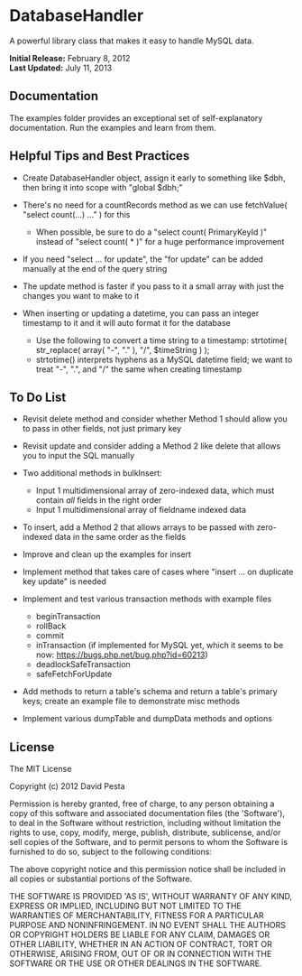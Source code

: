 DatabaseHandler
===============

A powerful library class that makes it easy to handle MySQL data.

<b>Initial Release:</b> February 8, 2012<br>
<b>Last Updated:</b> July 11, 2013


## Documentation

The examples folder provides an exceptional set of self-explanatory documentation. Run the examples and learn from them.


## Helpful Tips and Best Practices

* Create DatabaseHandler object, assign it early to something like $dbh, then bring it into scope with "global $dbh;"

* There's no need for a countRecords method as we can use fetchValue( "select count(...) ..." ) for this
  * When possible, be sure to do a "select count( PrimaryKeyId )" instead of "select count( * )" for a huge performance improvement

* If you need "select ... for update", the "for update" can be added manually at the end of the query string

* The update method is faster if you pass to it a small array with just the changes you want to make to it

* When inserting or updating a datetime, you can pass an integer timestamp to it and it will auto format it for the database
  * Use the following to convert a time string to a timestamp: strtotime( str_replace( array( "-", "." ), "/", $timeString ) );
  * strtotime() interprets hyphens as a MySQL datetime field; we want to treat "-", ".", and "/" the same when creating timestamp


## To Do List

* Revisit delete method and consider whether Method 1 should allow you to pass in other fields, not just primary key

* Revisit update and consider adding a Method 2 like delete that allows you to input the SQL manually

* Two additional methods in bulkInsert:
  * Input 1 multidimensional array of zero-indexed data, which must contain *all* fields in the right order
  * Input 1 multidimensional array of fieldname indexed data

* To insert, add a Method 2 that allows arrays to be passed with zero-indexed data in the same order as the fields

* Improve and clean up the examples for insert

* Implement method that takes care of cases where "insert ... on duplicate key update" is needed

* Implement and test various transaction methods with example files
  * beginTransaction
  * rollBack
  * commit
  * inTransaction (if implemented for MySQL yet, which it seems to be now: https://bugs.php.net/bug.php?id=60213)
  * deadlockSafeTransaction
  * safeFetchForUpdate

* Add methods to return a table's schema and return a table's primary keys; create an example file to demonstrate misc methods

* Implement various dumpTable and dumpData methods and options


## License 

The MIT License

Copyright (c) 2012 David Pesta

Permission is hereby granted, free of charge, to any person obtaining
a copy of this software and associated documentation files (the
'Software'), to deal in the Software without restriction, including
without limitation the rights to use, copy, modify, merge, publish,
distribute, sublicense, and/or sell copies of the Software, and to
permit persons to whom the Software is furnished to do so, subject to
the following conditions:

The above copyright notice and this permission notice shall be
included in all copies or substantial portions of the Software.

THE SOFTWARE IS PROVIDED 'AS IS', WITHOUT WARRANTY OF ANY KIND,
EXPRESS OR IMPLIED, INCLUDING BUT NOT LIMITED TO THE WARRANTIES OF
MERCHANTABILITY, FITNESS FOR A PARTICULAR PURPOSE AND NONINFRINGEMENT.
IN NO EVENT SHALL THE AUTHORS OR COPYRIGHT HOLDERS BE LIABLE FOR ANY
CLAIM, DAMAGES OR OTHER LIABILITY, WHETHER IN AN ACTION OF CONTRACT,
TORT OR OTHERWISE, ARISING FROM, OUT OF OR IN CONNECTION WITH THE
SOFTWARE OR THE USE OR OTHER DEALINGS IN THE SOFTWARE.
